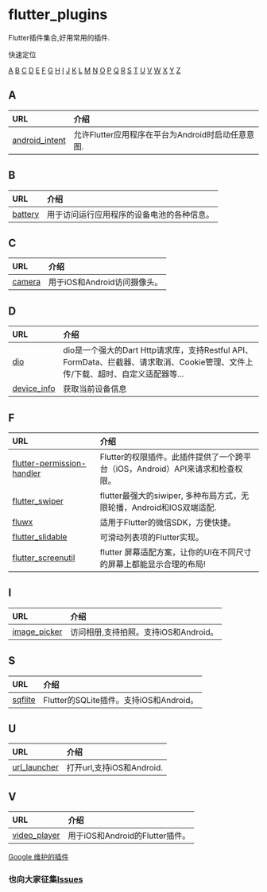 # flutter_plugins

Flutter插件集合,好用常用的插件.

<!-- TOC -->
快速定位

[A](#A)
[B](#B)
[C](#C)
[D](#D)
[E](#D)
[F](#F)
[G](#D)
[H](#D)
[I](#I)
[J](#D)
[K](#D)
[L](#D)
[M](#D)
[N](#D)
[O](#D)
[P](#D)
[Q](#D)
[R](#D)
[S](#S)
[T](#D)
[U](#U)
[V](#V)
[W](#D)
[X](#D)
[Y](#D)
[Z](#D)
<!-- /TOC -->

## A
|URL|介绍|
|:- |:-|
|[android_intent](hhttps://github.com/flutter/plugins/tree/master/packages/android_intent)|允许Flutter应用程序在平台为Android时启动任意意图.|

## B
|URL|介绍|
|:- |:-|
|[battery](https://github.com/flutter/plugins/tree/master/packages/battery)|用于访问运行应用程序的设备电池的各种信息。|

## C
|URL|介绍|
|:- |:-|
|[camera](https://github.com/flutter/plugins/tree/master/packages/battery)|用于iOS和Android访问摄像头。|

## D
|URL|介绍|
|:- |:-|
|[dio](https://github.com/flutterchina/dio)|dio是一个强大的Dart Http请求库，支持Restful API、FormData、拦截器、请求取消、Cookie管理、文件上传/下载、超时、自定义适配器等...|
|[device_info](https://github.com/flutter/plugins/tree/master/packages/device_info)|获取当前设备信息|

## F
|URL|介绍|
|:- |:-|
|[flutter-permission-handler](https://github.com/BaseflowIT/flutter-permission-handler)|Flutter的权限插件。此插件提供了一个跨平台（iOS，Android）API来请求和检查权限。|
|[flutter_swiper](https://github.com/best-flutter/flutter_swiper)|flutter最强大的siwiper, 多种布局方式，无限轮播，Android和IOS双端适配.|
|[fluwx](https://github.com/OpenFlutter/fluwx)|适用于Flutter的微信SDK，方便快捷。|
|[flutter_slidable](https://github.com/letsar/flutter_slidable)|可滑动列表项的Flutter实现。|
|[flutter_screenutil](https://github.com/OpenFlutter/flutter_screenutil)|flutter 屏幕适配方案，让你的UI在不同尺寸的屏幕上都能显示合理的布局!|

## I
|URL|介绍|
|:- |:-|
|[image_picker](https://github.com/flutter/plugins/tree/master/packages/image_picker)|访问相册,支持拍照。支持iOS和Android。|

## S
|URL|介绍|
|:- |:-|
|[sqflite](https://github.com/tekartik/sqflite)|Flutter的SQLite插件。支持iOS和Android。|

## U
|URL|介绍|
|:- |:-|
|[url_launcher](https://github.com/flutter/plugins/tree/master/packages/url_launcher)|打开url,支持iOS和Android.|

## V
|URL|介绍|
|:- |:-|
|[video_player](https://github.com/flutter/plugins/tree/master/packages/video_player)|用于iOS和Android的Flutter插件。|


[Google 维护的插件](https://github.com/flutter/plugins)

### 也向大家征集[Issues](https://github.com/dlgchg/flutter_plugs/issues)

